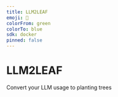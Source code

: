 ```yaml
---
title: LLM2LEAF
emoji: 🍃
colorFrom: green
colorTo: blue
sdk: docker
pinned: false
---
```


# LLM2LEAF

Convert your LLM usage to planting trees
